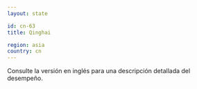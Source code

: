 ```yaml
---
layout: state

id: cn-63
title: Qinghai

region: asia
country: cn
---
```


Consulte la versión en inglés para una descripción detallada del desempeño.